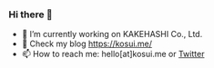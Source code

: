 ### Hi there 👋

- 🔭  I’m currently working on KAKEHASHI Co., Ltd.
- 💬  Check my blog https://kosui.me/
- 📫  How to reach me: hello[at]kosui.me or [Twitter](https://twitter.com/ebiebievidence)

<!--
**iwasa-kosui/iwasa-kosui** is a ✨ _special_ ✨ repository because its `README.md` (this file) appears on your GitHub profile.

Here are some ideas to get you started:

- 🔭 I’m currently working on ...
- 🌱 I’m currently learning ...
- 👯 I’m looking to collaborate on ...
- 🤔 I’m looking for help with ...
- 💬 Ask me about ...
- 📫 How to reach me: ...
- 😄 Pronouns: ...
- ⚡ Fun fact: ...
-->

